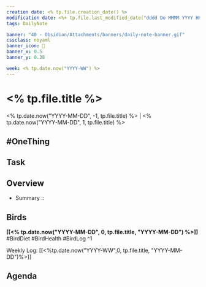 ```yaml
---
creation date: <% tp.file.creation_date() %>
modification date: <%+ tp.file.last_modified_date("dddd Do MMMM YYYY HH:mm:ss") %>
tags: DailyNote

banner: "40 - Obsidian/Attachments/banners/daily-note-banner.gif"
cssclass: noyaml
banner_icon: 💌
banner_x: 0.5
banner_y: 0.38

week: <% tp.date.now("YYYY-WW") %>
---
```



# <% tp.file.title %>

<% tp.date.now("YYYY-MM-DD", -1, tp.file.title) %> | <% tp.date.now("YYYY-MM-DD", 1, tp.file.title) %>

## #OneThing

## Task

## Overview
- Summary :: 
## Birds
**[[<% tp.date.now("YYYY-MM-DD", 0, tp.file.title, "YYYY-MM-DD") %>]]**
#BirdDiet 
#BirdHealth 
#BirdLog 
^1

Weekly Log: [[<%tp.date.now("YYYY-WW",0, tp.file.title, "YYYY-MM-DD")%>]]

## Agenda
